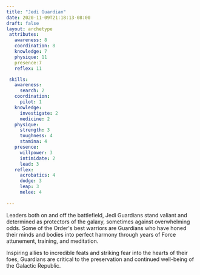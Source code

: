 ```yaml
---
title: "Jedi Guardian"
date: 2020-11-09T21:18:13-08:00
draft: false
layout: archetype
 attributes:
   awareness: 8
   coordination: 8
   knowledge: 7
   physique: 11
   presence:7
   reflex: 11

 skills:
   awareness:
     search: 2
   coordination:
     pilot: 1
   knowledge:
     investigate: 2
     medicine: 2 
   physique:
     strength: 3
     toughness: 4
     stamina: 4
   presence:
     willpower: 3
     intimidate: 2
     lead: 3
   reflex:
     acrobatics: 4
     dodge: 3
     leap: 3
     melee: 4
     
---
```

Leaders both on and off the battlefield, Jedi Guardians stand valiant and determined as protectors of the galaxy, sometimes against overwhelming odds. Some of the Order's best warriors are Guardians who have honed their minds and bodies into perfect harmony through years of Force attunement, training, and meditation. 

Inspiring allies to incredible feats and striking fear into the hearts of their foes, Guardians are critical to the preservation and continued well-being of the Galactic Republic.

